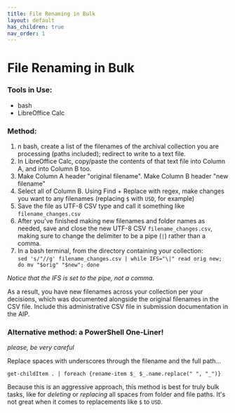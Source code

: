 ```yaml
---
title: File Renaming in Bulk
layout: default
has_children: true
nav_order: 1
---
```


# File Renaming in Bulk

### Tools in Use:
- bash
- LibreOffice Calc

### Method:
1. n bash, create a list of the filenames of the archival collection you are processing (paths included); redirect to write to a text file.
2. In LibreOffice Calc, copy/paste the contents of that text file into Column A, and into Column B too.
3. Make Column A header "original filename". Make Column B header "new filename"
4. Select all of Column B. Using Find + Replace with regex, make changes you want to any filenames (replacing `$` with `USD`, for example)
5. Save the file as UTF-8 CSV type and call it something like `filename_changes.csv`
6. After you've finished making new filenames and folder names as needed, save and close the new UTF-8 CSV `filename_changes.csv`, making sure to change the delimiter to be a pipe (`|`) rather than a comma.
7. In a bash terminal, from the directory containing your collection:  
`sed 's/"//g' filename_changes.csv | while IFS="\|" read orig new; do mv "$orig" "$new"; done`

*Notice that the IFS is set to the pipe, not a comma.*  

As a result, you have new filenames across your collection per your decisions, which was documented alongside the original filenames in the CSV file. Include this administrative CSV file in submission documentation in the AIP.

### Alternative method: a PowerShell One-Liner!
*please, be very careful*

Replace spaces with underscores through the filename and the full path...


`get-childItem . | foreach {rename-item $_ $_.name.replace(" ", "_")}`

Because this is an aggressive approach, this method is best for truly bulk tasks, like for *deleting* or *replacing* all spaces from folder and file paths. It's not great when it comes to replacements like `$` to `USD`.






